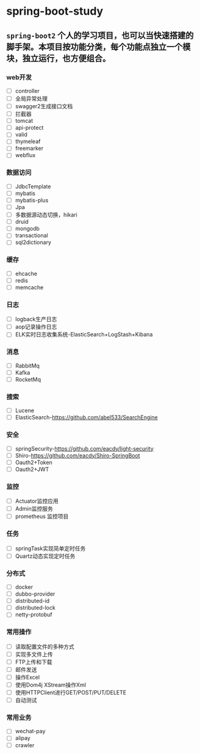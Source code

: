 # spring-boot-study
`spring-boot2` 个人的学习项目，也可以当快速搭建的脚手架。本项目按功能分类，每个功能点独立一个模块，独立运行，也方便组合。
---
### web开发
- [ ] controller
- [ ] 全局异常处理
- [ ] swagger2生成接口文档
- [ ] 拦截器
- [ ] tomcat
- [ ] api-protect
- [ ] valid
- [ ] thymeleaf
- [ ] freemarker
- [ ] webflux
### 数据访问
- [ ] JdbcTemplate
- [ ] mybatis
- [ ] mybatis-plus
- [ ] Jpa
- [ ] 多数据源动态切换，hikari
- [ ] druid
- [ ] mongodb
- [ ] transactional
- [ ] sql2dictionary
### 缓存
- [ ] ehcache
- [ ] redis
- [ ] memcache
### 日志
- [ ] logback生产日志
- [ ] aop记录操作日志
- [ ] ELK实时日志收集系统-ElasticSearch+LogStash+Kibana
### 消息
- [ ] RabbitMq
- [ ] Kafka
- [ ] RocketMq
### 搜索
- [ ] Lucene
- [ ] ElasticSearch-https://github.com/abel533/SearchEngine
### 安全
- [ ] springSecurity-https://github.com/eacdy/light-security
- [ ] Shiro-https://github.com/eacdy/Shiro-SpringBoot
- [ ] Oauth2+Token
- [ ] Oauth2+JWT
### 监控
- [ ] Actuator监控应用
- [ ] Admin监控服务
- [ ] prometheus 监控项目
### 任务
- [ ] springTask实现简单定时任务
- [ ] Quartz动态实现定时任务
### 分布式
- [ ] docker
- [ ] dubbo-provider
- [ ] distributed-id
- [ ] distributed-lock
- [ ] netty-protobuf
### 常用操作
- [ ] 读取配置文件的多种方式
- [ ] 实现多文件上传
- [ ] FTP上传和下载
- [ ] 邮件发送
- [ ] 操作Excel
- [ ] 使用Dom4j XStream操作Xml
- [ ] 使用HTTPClient进行GET/POST/PUT/DELETE
- [ ] 自动测试
### 常用业务
- [ ] wechat-pay
- [ ] alipay
- [ ] crawler

